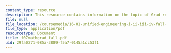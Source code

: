 ```yaml
---
content_type: resource
description: This resource contains information on the topic of Grad review.
file: null
file_location: /coursemedia/16-01-unified-engineering-i-ii-iii-iv-fall-2005-spring-2006/29fa0771085a3889f5a70145a1cc53f1_f07mathgrad_fall.pdf
file_type: application/pdf
resourcetype: Document
title: f07mathgrad_fall.pdf
uid: 29fa0771-085a-3889-f5a7-0145a1cc53f1
---
```

